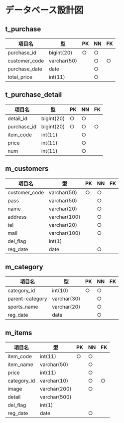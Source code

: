 # データベース設計図

## t_purchase

|項目名|型|PK|NN|FK|
|-----|--|--|--|--|
|purchase_id|bigint(20)|○|○||
|customer_code|varchar(50)||○|○|
|purchase_date|date||○||
|total_price|int(11)||○||

## t_purchase_detail

|項目名|型|PK|NN|FK|
|-----|--|--|--|--|
|detail_id|bigint(20)|○|○||
|purchase_id|bigint(20) |○|○|○|
|item_code|int(11)||○||
|price|int(11)||○||
|num|int(11)||○||

## m_customers

|項目名|型|PK|NN|FK|
|-----|--|--|--|--|
|customer_code|varchar(50)|○|○||
|pass|varchar(50)||○||
|name|varchar(20)||○||
|address|varchar(100)||○||
|tel|varchar(20)||○||
|mail|varchar(100)||○||
|del_flag|int(1)||||
|reg_date|date||○||

## m_category

|項目名|型|PK|NN|FK|
|-----|--|--|--|--|
|category_id|int(10)|○|○||
|parent-category|varchar(30)||○||
|sports_name|varchar(20)||○||
|reg_date|date||○||

## m_items

|項目名|型|PK|NN|FK|
|-----|--|--|--|--|
|item_code|int(11)|○|○||
|item_name|varchar(50)||○||
|price|int(11)||○||
|category_id|varchar(10)||○|○|
|image|varchar(200)||○||
|detail|varchar(500)||||
|del_flag|int(1)||||
|reg_date|date||○||
